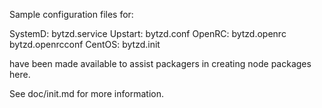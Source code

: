 Sample configuration files for:

SystemD: bytzd.service
Upstart: bytzd.conf
OpenRC:  bytzd.openrc
         bytzd.openrcconf
CentOS:  bytzd.init

have been made available to assist packagers in creating node packages here.

See doc/init.md for more information.
